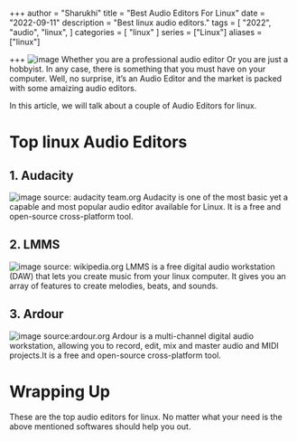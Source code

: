 +++
author = "Sharukhi"
title = "Best Audio Editors For Linux"
date = "2022-09-11"
description = "Best linux audio editors."
tags = [
    "2022",
    "audio",
    "linux",
]
categories = [
    "linux"
]
series = ["Linux"]
aliases = ["linux"]

+++
![image](http://sharukhi.github.io/blog/cover.png)
Whether you are a professional audio editor Or you are just a hobbyist. In any case, there is something that you must have on your computer. Well, no surprise, it’s an Audio Editor and the market is packed with some amaizing audio editors.

In this article, we will talk about a couple of Audio Editors for linux.
# Top linux Audio Editors
## 1. Audacity
![image source: audacity team.org](blog/posts/linux/audacity.png)
Audacity is one of the most basic yet a capable and most popular audio editor available for Linux. It is a free and open-source cross-platform tool.
## 2. LMMS
![image source: wikipedia.org](blog/posts/linux/lmms.jpg)
LMMS is a free digital audio workstation (DAW) that lets you create music from your linux computer. It gives you an array of features to create melodies, beats, and sounds.
## 3. Ardour
![image source:ardour.org](blog/posts/linux/ardour.png)
Ardour is a multi-channel digital audio workstation, allowing you to record, edit, mix and master audio and MIDI projects.It is a free and open-source cross-platform tool.
# Wrapping Up
These are the top audio editors for linux. No matter what your need is the above mentioned softwares should help you out.
